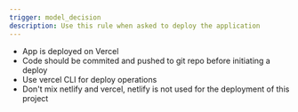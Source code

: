 ```yaml
---
trigger: model_decision
description: Use this rule when asked to deploy the application
---
```


- App is deployed on Vercel
- Code should be commited and pushed to git repo before initiating a deploy
- Use vercel CLI for deploy operations
- Don't mix netlify and vercel, netlify is not used for the deployment of this project